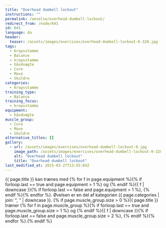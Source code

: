 ```yaml
---
title: "Overhead dumbell lockout"
instructions: ""
permalink: /oevelse/overhead-dumbell-lockout/
redirect_from: /node/641
id: 641
language: da
header:
  teaser: /assets/images/exercises/overhead-dumbell-lockout-0-320.jpg
tags:
  - Kropsstamme
  - Balance
  - kropsstamme
  - håndvægte
  - Core
  - Mave
  - Skuldre
categories:
  - Kropsstamme
training_type:
  - Balance
training_focus:
  - kropsstamme
equipment:
  - håndvægte
muscle_group:
  - Core
  - Mave
  - Skuldre
alternative_titles: []
gallery:
  - url: /assets/images/exercises/overhead-dumbell-lockout-0.jpg
    image_path: /assets/images/exercises/overhead-dumbell-lockout-0-320.jpg
    alt: "Overhead dumbell lockout"
    title: "Overhead dumbell lockout"
last_modified_at: 2015-03-27T13:55:04Z
---
```


{{ page.title }} kan trænes med {% for f in page.equipment %}{% if forloop.last == true and page.equipment > 1 %} og {% endif %}{{ f | downcase  }}{% if forloop.last == false and page.equipment > 1 %}, {% endif %}{% endfor %}. Øvelsen er en del af kategorien {{ page.categories | join: ", " | downcase }}. {% if page.muscle_group.size > 0 %}{{ page.title }} træner {% for f in page.muscle_group %}{% if forloop.last == true and page.muscle_group.size > 1 %} og {% endif %}{{ f | downcase }}{% if forloop.last == false and page.muscle_group.size > 2 %}, {% endif %}{% endfor %}.{% endif %}
